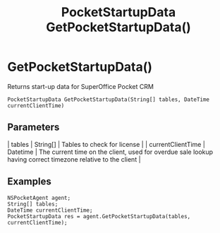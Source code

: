 ﻿---
uid: crmscript_class_nspocketagent_getpocketstartupdata
title: PocketStartupData GetPocketStartupData()
intellisense: NSPocketAgent.GetPocketStartupData
keywords: NSPocketAgent, GetPocketStartupData, GetPocketStartupData(String[],DateTime)
so.topic: reference
---

# GetPocketStartupData()

Returns start-up data for SuperOffice Pocket CRM

`PocketStartupData GetPocketStartupData(String[] tables, DateTime currentClientTime)`

## Parameters

| tables | String[] | Tables to check for license |
| currentClientTime | Datetime | The current time on the client, used for overdue sale lookup having correct timezone relative to the client |

## Examples

```crmscript
NSPocketAgent agent;
String[] tables;
DateTime currentClientTime;
PocketStartupData res = agent.GetPocketStartupData(tables, currentClientTime);
```

